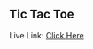 <h2>Tic Tac Toe</h2>
Live Link: <a href="https://fahimanzamdip.github.io/tic-tac-toe-react/">Click Here</a>
